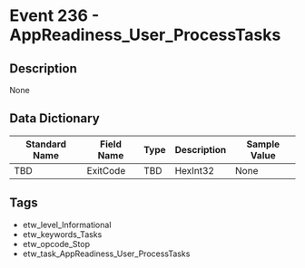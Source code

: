 # Event 236 - AppReadiness_User_ProcessTasks

## Description
None

## Data Dictionary
|Standard Name|Field Name|Type|Description|Sample Value|
|---|---|---|---|---|
|TBD|ExitCode|TBD|HexInt32|None|None|

## Tags
* etw_level_Informational
* etw_keywords_Tasks
* etw_opcode_Stop
* etw_task_AppReadiness_User_ProcessTasks